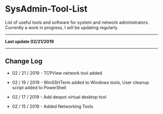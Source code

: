 # SysAdmin-Tool-List
List of useful tools and software for system and network administrators. Currently a work in progress, I will be updating regularly.  



----

**Last update 02/21/2019**

----

## Change Log

* 02 / 21 / 2019 - TCPView network tool added 


* 02 / 19 / 2019 - WinSSHTerm added to Windows tools, User cleanup script added to PowerShell

* 02 / 17 / 2019 - Add dexpot virtual desktop tool

* 02 / 15 / 2019 - Added Networking Tools 


